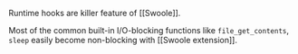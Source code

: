 Runtime hooks are killer feature of [[Swoole]].

Most of the common built-in I/O-blocking functions like `file_get_contents`,  `sleep` easily become non-blocking with [[Swoole extension]].

